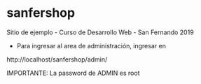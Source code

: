 # sanfershop
Sitio de ejemplo - Curso de Desarrollo Web - San Fernando 2019

* Para ingresar al area de administración, ingresar en

http://localhost/sanfershop/admin/

IMPORTANTE: La password de ADMIN es root
